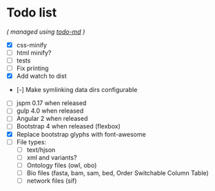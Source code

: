 # Todo list

_\( managed using [todo-md](https://github.com/Hypercubed/todo-md) \)_

- [x] css-minify
- [ ] html minify?
- [ ] tests
- [ ] Fix printing
- [x] Add watch to dist
- [-] Make symlinking data dirs configurable
- [ ] jspm 0.17 when released
- [ ] gulp 4.0 when released
- [ ] Angular 2 when released
- [ ] Bootstrap 4 when released (flexbox)
- [x] Replace bootstrap glyphs with font-awesome
- [ ] File types:
  - [ ] text/hjson
  - [ ] xml and variants?
  - [ ] Ontology files (owl, obo)
  - [ ] Bio files (fasta, bam, sam, bed, Order Switchable Column Table)
  - [ ] network files (sif)
